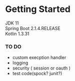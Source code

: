 # Getting Started

JDK 11  
Spring Boot 2.1.4.RELEASE  
Kotlin 1.3.31

### TO DO

* custom execption handler 
* logging
* security ( session or oauth )
* test code(spock? junit?)